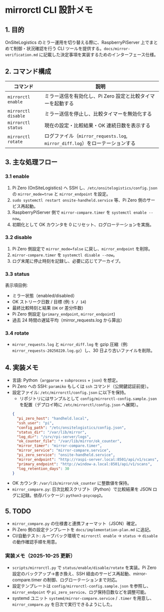 # mirrorctl CLI 設計メモ

## 1. 目的
OnSiteLogistics のミラー運用を切り替える際に、RaspberryPiServer 上でまとめて制御・状況確認を行う CLI ツールを提供する。`docs/mirror-verification.md` に記載した決定事項を実装するためのインターフェース仕様。

## 2. コマンド構成

| コマンド | 説明 |
| --- | --- |
| `mirrorctl enable` | ミラー送信を有効化し、Pi Zero 設定と比較タイマーを起動する |
| `mirrorctl disable` | ミラー送信を停止し、比較タイマーを無効化する |
| `mirrorctl status` | 現在の設定・比較結果・OK 連続日数を表示する |
| `mirrorctl rotate` | ログファイル（`mirror_requests.log`, `mirror_diff.log`）をローテーションする |

## 3. 主な処理フロー

### 3.1 enable
1. Pi Zero (OnSiteLogistics) へ SSH し、`/etc/onsitelogistics/config.json` の `mirror_mode=true` と `mirror_endpoint` を設定。
2. `sudo systemctl restart onsite-handheld.service` 等、Pi Zero 側のサービス再起動。
3. RaspberryPiServer 側で `mirror-compare.timer` を `systemctl enable --now`。
4. 初期化として OK カウンタを 0 にリセット、ログローテーションを実施。

### 3.2 disable
1. Pi Zero 側設定で `mirror_mode=false` に戻し、`mirror_endpoint` を削除。
2. `mirror-compare.timer` を `systemctl disable --now`。
3. ログ末尾に停止時刻を記録し、必要に応じてアーカイブ。

### 3.3 status
表示項目例:
- ミラー状態（enabled/disabled）
- OK ストリーク日数 / 目標 (例: `5 / 14`)
- 最終比較時刻と結果 (`OK` or 差分件数)
- Pi Zero 側設定 (`primary_endpoint`, `mirror_endpoint`)
- 過去 24 時間の遅延平均（mirror_requests.log から算出）

### 3.4 rotate
- `mirror_requests.log` と `mirror_diff.log` を gzip 圧縮（例: `mirror_requests-20250220.log.gz`）し、30 日より古いファイルを削除。

## 4. 実装メモ
- 言語: Python（`argparse` + `subprocess` + `json`) を想定。
- Pi Zero への SSH: `paramiko` もしくは `ssh` コマンド（公開鍵認証前提）。
- 設定ファイル: `/etc/mirrorctl/config.json` に以下を保持。
  - リポジトリにはサンプルとして `config/mirrorctl-config.sample.json` を配置（デプロイ時に `/etc/mirrorctl/config.json` へ展開）。
  ```json
  {
    "pi_zero_host": "handheld.local",
    "ssh_user": "pi",
    "config_path": "/etc/onsitelogistics/config.json",
    "status_dir": "/var/lib/mirror",
    "log_dir": "/srv/rpi-server/logs",
    "ok_counter_file": "/var/lib/mirror/ok_counter",
    "mirror_timer": "mirror-compare.timer",
    "mirror_service": "mirror-compare.service",
    "pi_zero_service": "onsite-handheld.service",
    "mirror_endpoint": "http://raspi-server.local:8501/api/v1/scans",
    "primary_endpoint": "http://window-a.local:8501/api/v1/scans",
    "log_retention_days": 30
  }
  ```
- OK カウンタ: `/var/lib/mirror/ok_counter` に整数値を保持。
- `mirror_compare.py`: 日次比較スクリプト（Python）で比較結果を JSON ログに記録。依存パッケージ: `python3-psycopg2`。

## 5. TODO
- `mirror_compare.py` の仕様書と連携フォーマット（JSON）確定。
- Pi Zero 側の設定テンプレートを `docs/implementation-plan.md` に追記。
- CI/自動テスト: ループバック環境で `mirrorctl enable` → `status` → `disable` の動作確認手順を用意。

### 実装メモ（2025-10-25 更新）
- `scripts/mirrorctl.py` で `status/enable/disable/rotate` を実装。Pi Zero 設定のバックアップ→書き換え、SSH 経由のサービス再起動、mirror-compare.timer の制御、ログローテーションまで対応。
- 設定テンプレートは `config/mirrorctl-config.sample.json` を参照し、`mirror_endpoint` や `pi_zero_service`、ログ保持日数などを調整可能。
- systemd ユニット `systemd/mirror-compare.service` / `.timer` を用意し、`mirror_compare.py` を日次で実行できるようにした。

